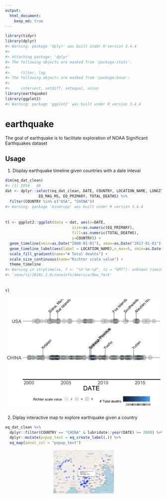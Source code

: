 ```yaml
---
output: 
  html_document:
    keep_md: true
---
```





```r
library(tidyr)
library(dplyr)
#> Warning: package 'dplyr' was built under R version 3.4.4
#> 
#> Attaching package: 'dplyr'
#> The following objects are masked from 'package:stats':
#> 
#>     filter, lag
#> The following objects are masked from 'package:base':
#> 
#>     intersect, setdiff, setequal, union
library(earthquake)
library(ggplot2)
#> Warning: package 'ggplot2' was built under R version 3.4.4
```
# earthquake

The goal of earthquake is to facilitate exploration of NOAA Significant Earthquakes dataset

## Usage

1. Display earthquake timeline given countries with a date inteval


```r
dim(eq_dat_clean)
#> [1] 5954   48
dat <- dplyr::select(eq_dat_clean, DATE, COUNTRY, LOCATION_NAME, LONGITUDE, LATITUDE, 
               EQ_MAG_MS, EQ_PRIMARY, TOTAL_DEATHS) %>%
  filter(COUNTRY %in% c("USA", "CHINA"))
#> Warning: package 'bindrcpp' was built under R version 3.4.4


tl <- ggplot2::ggplot(data = dat, aes(x=DATE, 
                              size=as.numeric(EQ_PRIMARY),
                              fill=as.numeric(TOTAL_DEATHS),
                              y=COUNTRY)) +
  geom_timeline(xmin=as.Date("2000-01-01"), xmax=as.Date("2017-01-01"), stat="Timeline") +
  geom_timeline_label(aes(label = LOCATION_NAME),n_max=5, xmin=as.Date("2000-01-01"), xmax=as.Date("2017-01-01")) +
  scale_fill_gradient(name="# Total deaths") +
  scale_size_continuous(name="Richter scale value") +
  theme_timeline
#> Warning in strptime(xx, f <- "%Y-%m-%d", tz = "GMT"): unknown timezone
#> 'zone/tz/2018i.1.0/zoneinfo/America/New_York'


tl
```

![](README-example-1.png)<!-- -->

2. Diplay interactive map to explore earthquake given a country



```r
eq_dat_clean %>% 
  dplyr::filter(COUNTRY == "CHINA" & lubridate::year(DATE) >= 2000) %>% 
  dplyr::mutate(popup_text = eq_create_label(.)) %>% 
  eq_map(annot_col = "popup_text")
```

<p align="center">
  <img src="./leaflet.png" width="200">
</p>
